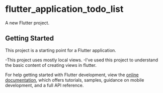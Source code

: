 # flutter_application_todo_list

A new Flutter project.

## Getting Started

This project is a starting point for a Flutter application.

-This project uses mostly local views.
-I've used this project to understand the basic content of creating views in flutter.

For help getting started with Flutter development, view the
[online documentation](https://docs.flutter.dev/), which offers tutorials,
samples, guidance on mobile development, and a full API reference.
